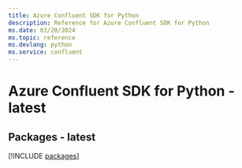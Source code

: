 ```yaml
---
title: Azure Confluent SDK for Python
description: Reference for Azure Confluent SDK for Python
ms.date: 03/20/2024
ms.topic: reference
ms.devlang: python
ms.service: confluent
---
```

# Azure Confluent SDK for Python - latest
## Packages - latest
[!INCLUDE [packages](confluent-index.md)]